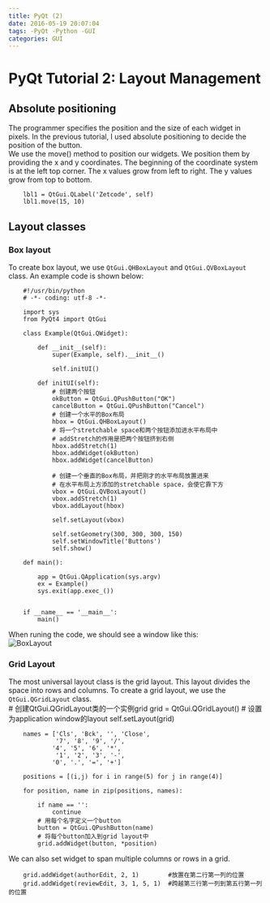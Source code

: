 ```yaml
---
title: PyQt (2)
date: 2016-05-19 20:07:04
tags: -PyQt -Python -GUI
categories: GUI
---
```

# PyQt Tutorial 2: Layout Management
## Absolute positioning
The programmer specifies the position and the size of each widget in pixels. In the previous tutorial, I used absolute positioning to decide the position of the button.  
We use the move() method to position our widgets. We position them by providing the x and y coordinates. The beginning of the coordinate system is at the left top corner. The x values grow from left to right. The y values grow from top to bottom.  

		lbl1 = QtGui.QLabel('Zetcode', self)
		lbl1.move(15, 10)  
## Layout classes
### Box layout
To create box layout, we use `QtGui.QHBoxLayout` and `QtGui.QVBoxLayout` class. An example code is shown below:

		#!/usr/bin/python
		# -*- coding: utf-8 -*-
		
		import sys
		from PyQt4 import QtGui
		
		class Example(QtGui.QWidget):
		    
		    def __init__(self):
		        super(Example, self).__init__()
		        
		        self.initUI()
		        
		    def initUI(self):
		        # 创建两个按钮
		        okButton = QtGui.QPushButton("OK")
		        cancelButton = QtGui.QPushButton("Cancel")
				# 创建一个水平的Box布局
		        hbox = QtGui.QHBoxLayout()
				# 将一个stretchable space和两个按钮添加进水平布局中
				# addStretch的作用是把两个按钮挤到右侧
		        hbox.addStretch(1)
		        hbox.addWidget(okButton)
		        hbox.addWidget(cancelButton)

				# 创建一个垂直的Box布局，并把刚才的水平布局放置进来
				# 在水平布局上方添加的stretchable space，会使它靠下方
		        vbox = QtGui.QVBoxLayout()
		        vbox.addStretch(1)
		        vbox.addLayout(hbox)
		        
		        self.setLayout(vbox)    
		        
		        self.setGeometry(300, 300, 300, 150)
		        self.setWindowTitle('Buttons')    
		        self.show()
		        
		def main():
		    
		    app = QtGui.QApplication(sys.argv)
		    ex = Example()
		    sys.exit(app.exec_())
		
		
		if __name__ == '__main__':
		    main()  
When runing the code, we should see a window like this:  
![BoxLayout](http://cl.ly/1x29053t2v04/BoxLayout.png)  
### Grid Layout  
The most universal layout class is the grid layout. This layout divides the space into rows and columns. To create a grid layout, we use the `QtGui.QGridLayout` class.  
		# 创建QtGui.QGridLayout类的一个实例grid
		grid = QtGui.QGridLayout()
		# 设置为application window的layout
        self.setLayout(grid)
 
        names = ['Cls', 'Bck', '', 'Close',
                 '7', '8', '9', '/',
                '4', '5', '6', '*',
                 '1', '2', '3', '-',
                '0', '.', '=', '+']
        
        positions = [(i,j) for i in range(5) for j in range(4)]
        
        for position, name in zip(positions, names):
            
            if name == '':
                continue
            # 用每个名字定义一个button
			button = QtGui.QPushButton(name)
			# 将每个button加入到grid layout中
            grid.addWidget(button, *position)  
We can also set widget to span multiple columns or rows in a grid.  

		grid.addWidget(authorEdit, 2, 1)		#放置在第二行第一列的位置
		grid.addWidget(reviewEdit, 3, 1, 5, 1)  #跨越第三行第一列到第五行第一列的位置
